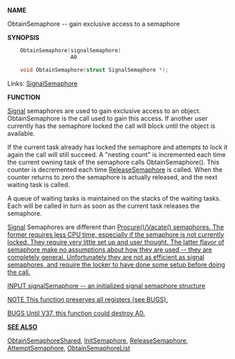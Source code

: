 
**NAME**

ObtainSemaphore -- gain exclusive access to a semaphore

**SYNOPSIS**

```c
    ObtainSemaphore(signalSemaphore)
                    A0

    void ObtainSemaphore(struct SignalSemaphore *);

```
Links: [SignalSemaphore](_0082) 

**FUNCTION**

[Signal](../exec/Signal) semaphores are used to gain exclusive access to an object.
ObtainSemaphore is the call used to gain this access.  If another
user currently has the semaphore locked the call will block until
the object is available.

If the current task already has locked the semaphore and attempts to
lock it again the call will still succeed.  A &#034;nesting count&#034; is
incremented each time the current owning task of the semaphore calls
ObtainSemaphore().  This counter is decremented each time
[ReleaseSemaphore](../exec/ReleaseSemaphore) is called.  When the counter returns to zero the
semaphore is actually released, and the next waiting task is called.

A queue of waiting tasks is maintained on the stacks of the waiting
tasks.  Each will be called in turn as soon as the current task
releases the semaphore.

[Signal](../exec/Signal) Semaphores are different than <a href="../Includes_and_Autodocs_2._guide/node0389.html">Procure()/Vacate() semaphores.
The former requires less CPU time, especially if the semaphore is
not currently locked.  They require very little set up and user
thought.  The latter flavor of semaphore make no assumptions about
how they are used -- they are completely general.  Unfortunately
they are not as efficient as signal semaphores, and require the
locker to have done some setup before doing the call.

INPUT
signalSemaphore -- an initialized signal semaphore structure

NOTE
This function preserves all registers (see BUGS).

BUGS
Until V37, this function could destroy A0.

**SEE ALSO**

[ObtainSemaphoreShared](../exec/ObtainSemaphoreShared), [InitSemaphore](../exec/InitSemaphore), [ReleaseSemaphore](../exec/ReleaseSemaphore),
[AttemptSemaphore](../exec/AttemptSemaphore), [ObtainSemaphoreList](../exec/ObtainSemaphoreList)
